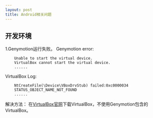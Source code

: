 ```yaml
---
layout: post
title: Android相关问题
---
```


## 开发环境
1.Genymotion运行失败。 
Genymotion error:
```
    Unable to start the virtual device.
    VirtualBox cannot start the virtual device.
    ......
```
VirtualBox Log:
```
    NtCreateFile(\Device\VBoxDrvStub) failed:0xc0000034
    STATUS_OBJECT_NAME_NOT_FOUND
    ......
```
解决方法：
在[VirtualBox官网](https://www.virtualbox.org/)下载VirtualBox，不使用Genymotion包含的VirtualBox。


